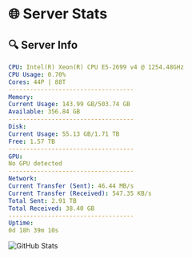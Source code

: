 # 🌐 Server Stats
## 🔍 Server Info
```yaml
CPU: Intel(R) Xeon(R) CPU E5-2699 v4 @ 1254.48GHz
CPU Usage: 0.70%
Cores: 44P | 88T
-----------------------------------
Memory:
Current Usage: 143.99 GB/503.74 GB
Available: 356.84 GB
-----------------------------------
Disk:
Current Usage: 55.13 GB/1.71 TB
Free: 1.57 TB
-----------------------------------
GPU:
No GPU detected
-----------------------------------
Network:
Current Transfer (Sent): 46.44 MB/s
Current Transfer (Received): 547.35 KB/s
Total Sent: 2.91 TB
Total Received: 38.40 GB
-----------------------------------
Uptime:
0d 18h 39m 10s
```
![GitHub Stats](https://img.shields.io/badge/Updated-2025-03-08_16:01:59-blue)